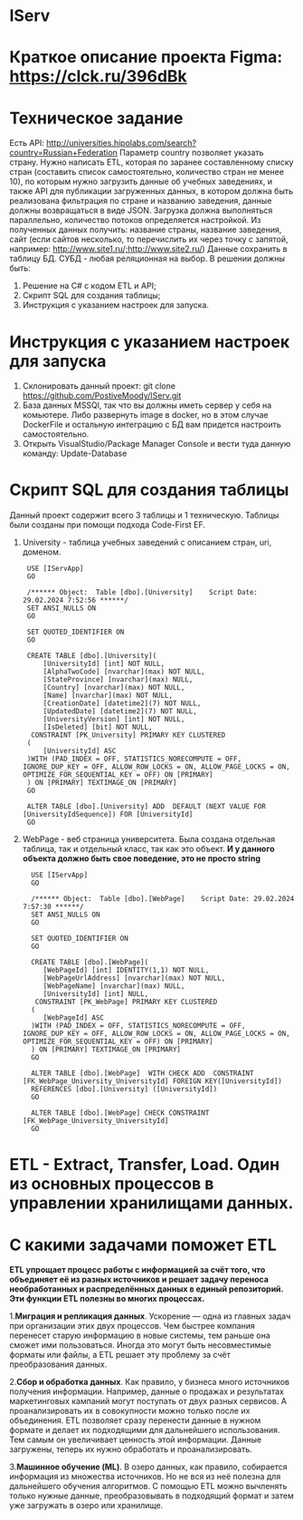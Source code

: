 # IServ
# Краткое описание проекта Figma: https://clck.ru/396dBk
# Техническое задание
Есть API:
http://universities.hipolabs.com/search?country=Russian+Federation
Параметр country позволяет указать страну.
Нужно написать ETL, которая по заранее составленному списку стран (составить список
самостоятельно, количество стран не менее 10), по которым нужно загрузить данные об
учебных заведениях, и также API для публикации загруженных данных, в котором должна быть
реализована фильтрация по стране и названию заведения, данные должны возвращаться в
виде JSON.
Загрузка должна выполняться параллельно, количество потоков определяется настройкой.
Из полученных данных получить: название страны, название заведения, сайт (если сайтов
несколько, то перечислить их через точку с запятой, например:
http://www.site1.ru/;http://www.site2.ru/)
Данные сохранить в таблицу БД. СУБД - любая реляционная на выбор.
В решении должны быть:
1. Решение на C# с кодом ETL и API;
2. Скрипт SQL для создания таблицы;
3. Инструкция с указанием настроек для запуска.

# Инструкция с указанием настроек для запуска
1) Склонировать данный проект: git clone https://github.com/PostiveMoody/IServ.git
2) База данных MSSQl, так что вы должны иметь сервер у себя на комьютере. Либо развернуть image в docker, но в этом случае DockerFile и остальную интеграцию с БД вам придется настроить самостоятельно.
3) Открыть VisualStudio/Package Manager Console и вести туда данную команду: Update-Database

# Скрипт SQL для создания таблицы
Данный проект содержит всего 3 таблицы и 1 техническую. Таблицы были созданы при помощи подхода Code-First EF.

1) University - таблица учебных заведений с описанием стран, uri, доменом.
   
        USE [IServApp]
        GO
        
        /****** Object:  Table [dbo].[University]    Script Date: 29.02.2024 7:52:56 ******/
        SET ANSI_NULLS ON
        GO
        
        SET QUOTED_IDENTIFIER ON
        GO
        
        CREATE TABLE [dbo].[University](
        	[UniversityId] [int] NOT NULL,
        	[AlphaTwoCode] [nvarchar](max) NOT NULL,
        	[StateProvince] [nvarchar](max) NULL,
        	[Country] [nvarchar](max) NOT NULL,
        	[Name] [nvarchar](max) NOT NULL,
        	[CreationDate] [datetime2](7) NOT NULL,
        	[UpdatedDate] [datetime2](7) NOT NULL,
        	[UniversityVersion] [int] NOT NULL,
        	[IsDeleted] [bit] NOT NULL,
         CONSTRAINT [PK_University] PRIMARY KEY CLUSTERED 
        (
        	[UniversityId] ASC
        )WITH (PAD_INDEX = OFF, STATISTICS_NORECOMPUTE = OFF, IGNORE_DUP_KEY = OFF, ALLOW_ROW_LOCKS = ON, ALLOW_PAGE_LOCKS = ON, OPTIMIZE_FOR_SEQUENTIAL_KEY = OFF) ON [PRIMARY]
        ) ON [PRIMARY] TEXTIMAGE_ON [PRIMARY]
        GO
        
        ALTER TABLE [dbo].[University] ADD  DEFAULT (NEXT VALUE FOR [UniversityIdSequence]) FOR [UniversityId]
        GO

2) WebPage - веб страница университета. Была создана отдельная таблица, так и отдельный класс, так как это объект. **И у данного объекта должно быть свое поведение, это не просто string**

         USE [IServApp]
         GO
         
         /****** Object:  Table [dbo].[WebPage]    Script Date: 29.02.2024 7:57:30 ******/
         SET ANSI_NULLS ON
         GO
         
         SET QUOTED_IDENTIFIER ON
         GO
         
         CREATE TABLE [dbo].[WebPage](
         	[WebPageId] [int] IDENTITY(1,1) NOT NULL,
         	[WebPageUrlAddress] [nvarchar](max) NOT NULL,
         	[WebPageName] [nvarchar](max) NULL,
         	[UniversityId] [int] NULL,
          CONSTRAINT [PK_WebPage] PRIMARY KEY CLUSTERED 
         (
         	[WebPageId] ASC
         )WITH (PAD_INDEX = OFF, STATISTICS_NORECOMPUTE = OFF, IGNORE_DUP_KEY = OFF, ALLOW_ROW_LOCKS = ON, ALLOW_PAGE_LOCKS = ON, OPTIMIZE_FOR_SEQUENTIAL_KEY = OFF) ON [PRIMARY]
         ) ON [PRIMARY] TEXTIMAGE_ON [PRIMARY]
         GO
         
         ALTER TABLE [dbo].[WebPage]  WITH CHECK ADD  CONSTRAINT [FK_WebPage_University_UniversityId] FOREIGN KEY([UniversityId])
         REFERENCES [dbo].[University] ([UniversityId])
         GO
         
         ALTER TABLE [dbo].[WebPage] CHECK CONSTRAINT [FK_WebPage_University_UniversityId]
         GO

# ETL - Extract, Transfer, Load. Один из основных процессов в управлении хранилищами данных.
# С какими задачами поможет ETL

**ETL упрощает процесс работы с информацией за счёт того, что объединяет её из разных источников и решает задачу переноса необработанных и распределённых данных в единый репозиторий. Эти функции ETL полезны во многих процессах.**

1.**Миграция и репликация данных**. Ускорение — одна из главных задач при организации этих двух процессов. Чем быстрее компания перенесет старую информацию в новые системы, тем раньше она сможет ими пользоваться. Иногда это могут быть несовместимые форматы или файлы, а ETL решает эту проблему за счёт преобразования данных.

2.**Сбор и обработка данных**. Как правило, у бизнеса много источников получения информации. Например, данные о продажах и результатах маркетинговых кампаний могут поступать от двух разных сервисов. А проанализировать их в совокупности можно только после их объединения. ETL позволяет сразу перенести данные в нужном формате и делает их подходящими для дальнейшего использования. Тем самым он увеличивает ценность этой информации. Данные загружены, теперь их нужно обработать и проанализировать.

3.**Машинное обучение (ML)**. В озеро данных, как правило, собирается информация из множества источников. Но не вся из неё полезна для дальнейшего обучения алгоритмов. С помощью ETL можно вычленять только нужные данные, преобразовывать в подходящий формат и затем уже загружать в озеро или хранилище.
